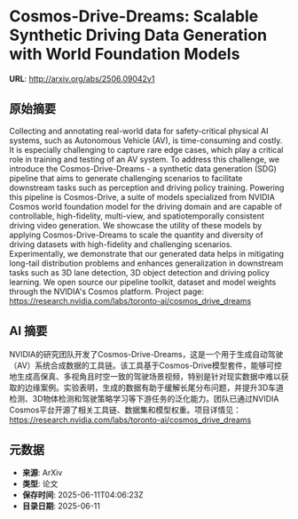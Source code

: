 # Cosmos-Drive-Dreams: Scalable Synthetic Driving Data Generation with World Foundation Models

**URL**: http://arxiv.org/abs/2506.09042v1

## 原始摘要

Collecting and annotating real-world data for safety-critical physical AI
systems, such as Autonomous Vehicle (AV), is time-consuming and costly. It is
especially challenging to capture rare edge cases, which play a critical role
in training and testing of an AV system. To address this challenge, we
introduce the Cosmos-Drive-Dreams - a synthetic data generation (SDG) pipeline
that aims to generate challenging scenarios to facilitate downstream tasks such
as perception and driving policy training. Powering this pipeline is
Cosmos-Drive, a suite of models specialized from NVIDIA Cosmos world foundation
model for the driving domain and are capable of controllable, high-fidelity,
multi-view, and spatiotemporally consistent driving video generation. We
showcase the utility of these models by applying Cosmos-Drive-Dreams to scale
the quantity and diversity of driving datasets with high-fidelity and
challenging scenarios. Experimentally, we demonstrate that our generated data
helps in mitigating long-tail distribution problems and enhances generalization
in downstream tasks such as 3D lane detection, 3D object detection and driving
policy learning. We open source our pipeline toolkit, dataset and model weights
through the NVIDIA's Cosmos platform.
  Project page: https://research.nvidia.com/labs/toronto-ai/cosmos_drive_dreams


## AI 摘要

NVIDIA的研究团队开发了Cosmos-Drive-Dreams，这是一个用于生成自动驾驶（AV）系统合成数据的工具链。该工具基于Cosmos-Drive模型套件，能够可控地生成高保真、多视角且时空一致的驾驶场景视频，特别是针对现实数据中难以获取的边缘案例。实验表明，生成的数据有助于缓解长尾分布问题，并提升3D车道检测、3D物体检测和驾驶策略学习等下游任务的泛化能力。团队已通过NVIDIA Cosmos平台开源了相关工具链、数据集和模型权重。项目详情见：https://research.nvidia.com/labs/toronto-ai/cosmos_drive_dreams

## 元数据

- **来源**: ArXiv
- **类型**: 论文
- **保存时间**: 2025-06-11T04:06:23Z
- **目录日期**: 2025-06-11
